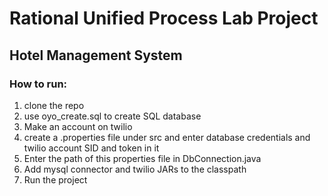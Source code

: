 # Rational Unified Process Lab Project
## Hotel Management System
### How to run:
1. clone the repo
2. use oyo_create.sql to create SQL database
3. Make an account on twilio
4. create a .properties file under src and enter database credentials and twilio account SID and token in it
5. Enter the path of this properties file in DbConnection.java
6. Add mysql connector and twilio JARs to the classpath
7. Run the project
